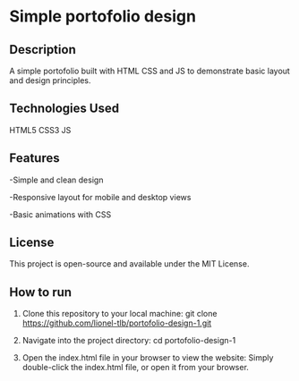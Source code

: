 # Simple portofolio design

## Description
A simple portofolio built with HTML CSS and JS to demonstrate basic layout and design principles.


## Technologies Used
HTML5
CSS3
JS

## Features
-Simple and clean design

-Responsive layout for mobile and desktop views

-Basic animations with CSS

## License
This project is open-source and available under the MIT License.


## How to run
1. Clone this repository to your local machine:
git clone https://github.com/lionel-tlb/portofolio-design-1.git

2. Navigate into the project directory:
cd portofolio-design-1

3. Open the index.html file in your browser to view the website:
Simply double-click the index.html file, or open it from your browser.

